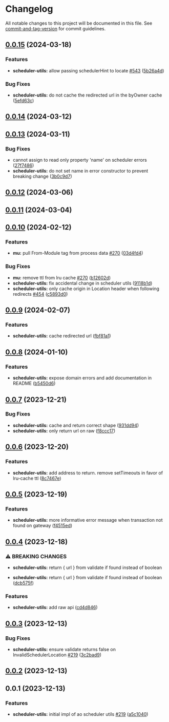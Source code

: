 # Changelog

All notable changes to this project will be documented in this file. See [commit-and-tag-version](https://github.com/absolute-version/commit-and-tag-version) for commit guidelines.

## [0.0.15](https://github.com/permaweb/ao/compare/scheduler-utils@v0.0.14...scheduler-utils@v0.0.15) (2024-03-18)


### Features

* **scheduler-utils:** allow passing schedulerHint to locate [#543](https://github.com/permaweb/ao/issues/543) ([5b26a4d](https://github.com/permaweb/ao/commit/5b26a4d5b0cc98c7f758b619f017f5c0397cfd9e))


### Bug Fixes

* **scheduler-utils:** do not cache the redirected url in the byOwner cache ([5efd63c](https://github.com/permaweb/ao/commit/5efd63cfda5cc4c187206250b46abda96a7af331))

## [0.0.14](https://github.com/permaweb/ao/compare/scheduler-utils@v0.0.13...scheduler-utils@v0.0.14) (2024-03-12)

## [0.0.13](https://github.com/permaweb/ao/compare/scheduler-utils@v0.0.12...scheduler-utils@v0.0.13) (2024-03-11)


### Bug Fixes

* cannot assign to read only property 'name' on scheduler errors ([27f7486](https://github.com/permaweb/ao/commit/27f7486e119cec80b0ee0a6655d8533fbc4302aa))
* **scheduler-utils:** do not set name in error constructor to prevent breaking change ([3b0c9d7](https://github.com/permaweb/ao/commit/3b0c9d7dbdcf42e1db27c57694e1af561a03be50))

## [0.0.12](https://github.com/permaweb/ao/compare/scheduler-utils@v0.0.11...scheduler-utils@v0.0.12) (2024-03-06)

## [0.0.11](https://github.com/permaweb/ao/compare/scheduler-utils@v0.0.10...scheduler-utils@v0.0.11) (2024-03-04)

## [0.0.10](https://github.com/permaweb/ao/compare/scheduler-utils@v0.0.9...scheduler-utils@v0.0.10) (2024-02-12)


### Features

* **mu:** pull From-Module tag from process data [#270](https://github.com/permaweb/ao/issues/270) ([03d4fd4](https://github.com/permaweb/ao/commit/03d4fd43b09a46325bc50b4c52d7d93781f3f620))


### Bug Fixes

* **mu:** remove ttl from lru cache [#270](https://github.com/permaweb/ao/issues/270) ([b12602d](https://github.com/permaweb/ao/commit/b12602d9a93df75dae5d6a50aa8c8bb546689adc))
* **scheduler-utils:** fix accidental change in scheduler utils ([9118b1d](https://github.com/permaweb/ao/commit/9118b1d393390c3bfc59220f191ddb7102499766))
* **scheduler-utils:** only cache origin in Location header when following redirects [#454](https://github.com/permaweb/ao/issues/454) ([c5893d0](https://github.com/permaweb/ao/commit/c5893d065f685ec58c4b415610189905cc2031ff))

## [0.0.9](https://github.com/permaweb/ao/compare/scheduler-utils@v0.0.8...scheduler-utils@v0.0.9) (2024-02-07)


### Features

* **scheduler-utils:** cache redirected url ([fbf81a1](https://github.com/permaweb/ao/commit/fbf81a104e1af1b7c57496b3cd83ce8ae40c460d))

## [0.0.8](https://github.com/permaweb/ao/compare/scheduler-utils@v0.0.7...scheduler-utils@v0.0.8) (2024-01-10)


### Features

* **scheduler-utils:** expose domain errors and add documentation in README ([b5450d6](https://github.com/permaweb/ao/commit/b5450d66a76a79d223ecf941d59cab4502bc0ac4))

## [0.0.7](https://github.com/permaweb/ao/compare/scheduler-utils@v0.0.6...scheduler-utils@v0.0.7) (2023-12-21)


### Bug Fixes

* **scheduler-utils:** cache and return correct shape ([931dd94](https://github.com/permaweb/ao/commit/931dd94f392cd1b8e075f2180df6463dec66f9b1))
* **scheduler-utils:** only return url on raw ([f8ccc17](https://github.com/permaweb/ao/commit/f8ccc17f93575e83003502be193f93de42ffbf17))

## [0.0.6](https://github.com/permaweb/ao/compare/scheduler-utils@v0.0.5...scheduler-utils@v0.0.6) (2023-12-20)


### Features

* **scheduler-utils:** add address to return. remove setTimeouts in favor of lru-cache ttl ([8c7467e](https://github.com/permaweb/ao/commit/8c7467efd77357befa7aaa62cc0f6917bde480b4))

## [0.0.5](https://github.com/permaweb/ao/compare/scheduler-utils@v0.0.4...scheduler-utils@v0.0.5) (2023-12-19)


### Features

* **scheduler-utils:** more informative error message when transaction not found on gateway ([f4515ed](https://github.com/permaweb/ao/commit/f4515ed82d814117696e98fe19dcc670311802c8))

## [0.0.4](https://github.com/permaweb/ao/compare/scheduler-utils@v0.0.3...scheduler-utils@v0.0.4) (2023-12-18)


### ⚠ BREAKING CHANGES

* **scheduler-utils:** return { url } from validate if found instead of boolean

* **scheduler-utils:** return { url } from validate if found instead of boolean ([dcb575f](https://github.com/permaweb/ao/commit/dcb575fb5e8c29e40e85f5e5e147e30a874e0c29))


### Features

* **scheduler-utils:** add raw api ([cd4d846](https://github.com/permaweb/ao/commit/cd4d846204310cd4fd589c1eca5bf774f8cd49c5))

## [0.0.3](https://github.com/permaweb/ao/compare/scheduler-utils@v0.0.2...scheduler-utils@v0.0.3) (2023-12-13)


### Bug Fixes

* **scheduler-utils:** ensure validate returns false on InvalidSchedulerLocation [#219](https://github.com/permaweb/ao/issues/219) ([3c2bad9](https://github.com/permaweb/ao/commit/3c2bad94e0089d3abd1b6e522ee9e4ebd1be6c53))

## [0.0.2](https://github.com/permaweb/ao/compare/scheduler-utils@v0.0.1...scheduler-utils@v0.0.2) (2023-12-13)

## 0.0.1 (2023-12-13)


### Features

* **scheduler-utils:** initial impl of ao scheduler utils [#219](https://github.com/permaweb/ao/issues/219) ([a5c1040](https://github.com/permaweb/ao/commit/a5c1040a0d8c85859e9e717e0dbad2a1fc036b5b))
